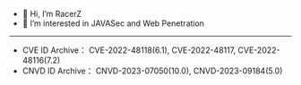 - 👋 Hi, I’m RacerZ
- 👀 I’m interested in JAVASec and Web Penetration


<!---
RacerZ-fighting/RacerZ-fighting is a ✨ special ✨ repository because its `README.md` (this file) appears on your GitHub profile.
You can click the Preview link to take a look at your changes.
--->

---
- CVE ID Archive：
CVE-2022-48118(6.1), CVE-2022-48117, CVE-2022-48116(7.2)
- CNVD ID Archive：
CNVD-2023-07050(10.0), CNVD-2023-09184(5.0)
